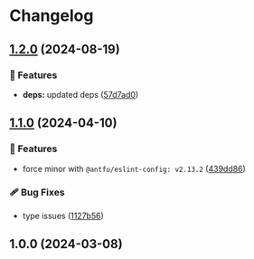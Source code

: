 # Changelog

## [1.2.0](https://github.com/alvarosabu/eslint-config/compare/1.1.0...1.2.0) (2024-08-19)


### 🚀 Features

* **deps:** updated deps ([57d7ad0](https://github.com/alvarosabu/eslint-config/commit/57d7ad03ade615148b45d07bc1a6d2e8263a7b0e))

## [1.1.0](https://github.com/alvarosabu/eslint-config/compare/1.0.0...1.1.0) (2024-04-10)


### 🚀 Features

* force minor with `@antfu/eslint-config: v2.13.2` ([439dd86](https://github.com/alvarosabu/eslint-config/commit/439dd86116bf2c42b948e987b48062e7891469c7))


### 🩹 Bug Fixes

* type issues ([1127b56](https://github.com/alvarosabu/eslint-config/commit/1127b56c3503d6fdef8204213aa60d27451158c2))

## 1.0.0 (2024-03-08)
